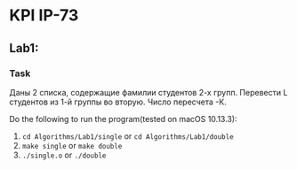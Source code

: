 # KPI IP-73

## Lab1:
### Task
Даны 2 списка, содержащие фамилии 
студентов 2-х групп. Перевести L 
студентов из 1-й группы во вторую. 
Число пересчета -К.

Do the following to run the program(tested on macOS 10.13.3):
1. `cd Algorithms/Lab1/single` or `cd Algorithms/Lab1/double`
2. `make single` or `make double`
3. `./single.o` or `./double`

